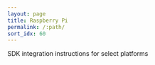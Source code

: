 ```yaml
---
layout: page
title: Raspberry Pi
permalink: /:path/
sort_idx: 60
---
```


SDK integration instructions for select platforms
